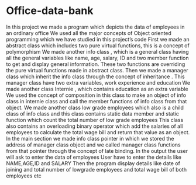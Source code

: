 # Office-data-bank
In this project we made a program which depicts the data of employees in an ordinary office  We used all the major concepts of Object oriented programming which we have studied in this project’s code First we made an abstract class which includes two pure virtual functions, this is a concept of polymorphism  We made another info class , which is a general class having all the general variables like name, age, salary, ID and two member function to get and display general information. These two functions are overriding the pure virtual functions made in abstract class. Then we made a manager class which inherit the info class through the concept of inheritance . This manager class have two extra variables, work experience and education  We made another class Internie , which contains education as an extra variable We used the concept of composition in this class to make an object of info class in internie class and call the member functions of info class from that object. We made another class low grade employees which also is a child class of info class and this class contains static data member  and static function which count the total number of low grade employees This class also contains an  overloading binary operator which add the salaries of all employees to calculate the total wage bill and return that value as an object. In the main section we made info class pointer in which we stored the address of manager class object and we called manager class functions from that pointer through the concept of late binding. In the output the user will ask to enter the data of employees User have to enter the details like NAME,AGE,ID and SALARY Then the program display details like date of joining and total number of lowgrade employees and total wage bill of both employees etc
